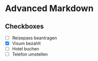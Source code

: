 # Advanced Markdown

## Checkboxes
- [ ] Reisepass beantragen
- [X] Visum bezahlt 
- [ ] Hotel buchen
- [ ] Telefon umstellen